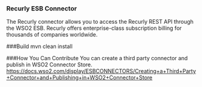 ### Recurly ESB Connector
The Recurly connector allows you to access the Recurly REST API through the WSO2 ESB. Recurly offers enterprise-class subscription billing for thousands of companies worldwide.

###Build
mvn clean install

###How You Can Contribute
You can create a third party connector and publish in WSO2 Connector Store.
https://docs.wso2.com/display/ESBCONNECTORS/Creating+a+Third+Party+Connector+and+Publishing+in+WSO2+Connector+Store
